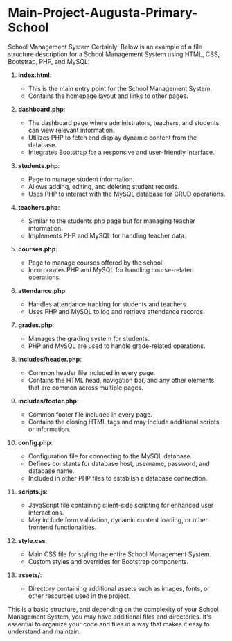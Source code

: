# Main-Project-Augusta-Primary-School
School Management System 
Certainly! Below is an example of a file structure description for a School Management System using HTML, CSS, Bootstrap, PHP, and MySQL:

1. **index.html**:
   - This is the main entry point for the School Management System.
   - Contains the homepage layout and links to other pages.

2. **dashboard.php**:
   - The dashboard page where administrators, teachers, and students can view relevant information.
   - Utilizes PHP to fetch and display dynamic content from the database.
   - Integrates Bootstrap for a responsive and user-friendly interface.

3. **students.php**:
   - Page to manage student information.
   - Allows adding, editing, and deleting student records.
   - Uses PHP to interact with the MySQL database for CRUD operations.

4. **teachers.php**:
   - Similar to the students.php page but for managing teacher information.
   - Implements PHP and MySQL for handling teacher data.

5. **courses.php**:
   - Page to manage courses offered by the school.
   - Incorporates PHP and MySQL for handling course-related operations.

6. **attendance.php**:
   - Handles attendance tracking for students and teachers.
   - Uses PHP and MySQL to log and retrieve attendance records.

7. **grades.php**:
   - Manages the grading system for students.
   - PHP and MySQL are used to handle grade-related operations.

8. **includes/header.php**:
   - Common header file included in every page.
   - Contains the HTML head, navigation bar, and any other elements that are common across multiple pages.

9. **includes/footer.php**:
   - Common footer file included in every page.
   - Contains the closing HTML tags and may include additional scripts or information.

10. **config.php**:
    - Configuration file for connecting to the MySQL database.
    - Defines constants for database host, username, password, and database name.
    - Included in other PHP files to establish a database connection.

11. **scripts.js**:
    - JavaScript file containing client-side scripting for enhanced user interactions.
    - May include form validation, dynamic content loading, or other frontend functionalities.

12. **style.css**:
    - Main CSS file for styling the entire School Management System.
    - Custom styles and overrides for Bootstrap components.

13. **assets/**:
    - Directory containing additional assets such as images, fonts, or other resources used in the project.

This is a basic structure, and depending on the complexity of your School Management System, you may have additional files and directories. It's essential to organize your code and files in a way that makes it easy to understand and maintain.
